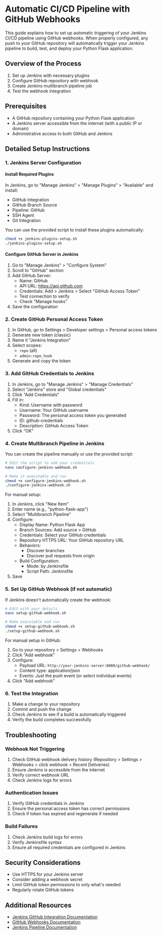 # Automatic CI/CD Pipeline with GitHub Webhooks

This guide explains how to set up automatic triggering of your Jenkins CI/CD pipeline using GitHub webhooks. When properly configured, any push to your GitHub repository will automatically trigger your Jenkins pipeline to build, test, and deploy your Python Flask application.

## Overview of the Process

1. Set up Jenkins with necessary plugins
2. Configure GitHub repository with webhook
3. Create Jenkins multibranch pipeline job
4. Test the webhook integration

## Prerequisites

- A GitHub repository containing your Python Flask application
- A Jenkins server accessible from the internet (with a public IP or domain)
- Administrative access to both GitHub and Jenkins

## Detailed Setup Instructions

### 1. Jenkins Server Configuration

#### Install Required Plugins

In Jenkins, go to "Manage Jenkins" > "Manage Plugins" > "Available" and install:

- GitHub Integration
- GitHub Branch Source
- Pipeline: GitHub
- SSH Agent
- Git Integration

You can use the provided script to install these plugins automatically:

```bash
chmod +x jenkins-plugins-setup.sh
./jenkins-plugins-setup.sh
```

#### Configure GitHub Server in Jenkins

1. Go to "Manage Jenkins" > "Configure System"
2. Scroll to "GitHub" section
3. Add GitHub Server:
   - Name: GitHub
   - API URL: https://api.github.com
   - Credentials: Add > Jenkins > Select "GitHub Access Token"
   - Test connection to verify
   - Check "Manage hooks"
4. Save the configuration

### 2. Create GitHub Personal Access Token

1. In GitHub, go to Settings > Developer settings > Personal access tokens
2. Generate new token (classic)
3. Name it "Jenkins Integration"
4. Select scopes:
   - `repo` (all)
   - `admin:repo_hook`
5. Generate and copy the token

### 3. Add GitHub Credentials to Jenkins

1. In Jenkins, go to "Manage Jenkins" > "Manage Credentials"
2. Select "Jenkins" store and "Global credentials"
3. Click "Add Credentials"
4. Fill in:
   - Kind: Username with password
   - Username: Your GitHub username
   - Password: The personal access token you generated
   - ID: github-credentials
   - Description: GitHub Access Token
5. Click "OK"

### 4. Create Multibranch Pipeline in Jenkins

You can create the pipeline manually or use the provided script:

```bash
# Edit the script to add your credentials
nano configure-jenkins-webhook.sh

# Make it executable and run
chmod +x configure-jenkins-webhook.sh
./configure-jenkins-webhook.sh
```

For manual setup:

1. In Jenkins, click "New Item"
2. Enter name (e.g., "python-flask-app")
3. Select "Multibranch Pipeline"
4. Configure:
   - Display Name: Python Flask App
   - Branch Sources: Add source > GitHub
   - Credentials: Select your GitHub credentials
   - Repository HTTPS URL: Your GitHub repository URL
   - Behaviors: 
     - Discover branches
     - Discover pull requests from origin
   - Build Configuration:
     - Mode: by Jenkinsfile
     - Script Path: Jenkinsfile
5. Save

### 5. Set Up GitHub Webhook (if not automatic)

If Jenkins doesn't automatically create the webhook:

```bash
# Edit with your details
nano setup-github-webhook.sh

# Make executable and run
chmod +x setup-github-webhook.sh
./setup-github-webhook.sh
```

For manual setup in GitHub:

1. Go to your repository > Settings > Webhooks
2. Click "Add webhook"
3. Configure:
   - Payload URL: `http://your-jenkins-server:8080/github-webhook/`
   - Content type: application/json
   - Events: Just the push event (or select individual events)
4. Click "Add webhook"

### 6. Test the Integration

1. Make a change to your repository
2. Commit and push the change
3. Check Jenkins to see if a build is automatically triggered
4. Verify the build completes successfully

## Troubleshooting

### Webhook Not Triggering

1. Check GitHub webhook delivery history (Repository > Settings > Webhooks > click webhook > Recent Deliveries)
2. Ensure Jenkins is accessible from the internet
3. Verify correct webhook URL
4. Check Jenkins logs for errors

### Authentication Issues

1. Verify GitHub credentials in Jenkins
2. Ensure the personal access token has correct permissions
3. Check if token has expired and regenerate if needed

### Build Failures

1. Check Jenkins build logs for errors
2. Verify Jenkinsfile syntax
3. Ensure all required credentials are configured in Jenkins

## Security Considerations

- Use HTTPS for your Jenkins server
- Consider adding a webhook secret
- Limit GitHub token permissions to only what's needed
- Regularly rotate GitHub tokens

## Additional Resources

- [Jenkins GitHub Integration Documentation](https://plugins.jenkins.io/github-integration/)
- [GitHub Webhooks Documentation](https://docs.github.com/en/developers/webhooks-and-events/webhooks/about-webhooks)
- [Jenkins Pipeline Documentation](https://www.jenkins.io/doc/book/pipeline/)
